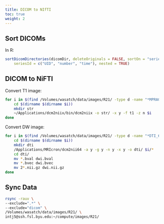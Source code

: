 ```yaml
---
title: DICOM to NIfTI
toc: true
weight: 2
---
```


## Sort DICOMs

In R:

```r
sortDicomDirectories(dicomDir, deleteOriginals = FALSE, sortOn = "series",
    seriesId = c("UID", "number", "time"), nested = TRUE)
```

## DICOM to NiFTI

Convert T1 image:

```bash
for i in $(find /Volumes/wasatch/data/images/R21/ -type d -name "*MPRAGE"); do
    cd $(dirname $(dirname $i))
    mkdir str
    ~/Applications/dcm2niix/bin/dcm2niix -o str/ -x y -f t1 -z n $i
done
```

Convert DW image:

```bash
for i in $(find /Volumes/wasatch/data/images/R21/ -type d -name "*DTI_64_Directions"); do
    cd $(dirname $(dirname $i))
    mkdir dti
    /Applications/MRIcron/dcm2nii64 -a y -g y -n y -x y -o dti/ $i/*
    cd dti/
    mv *.bval dwi.bval
    mv *.bvec dwi.bvec
    mv 2*.nii.gz dwi.nii.gz
done
```

## Sync Data

```bash
rsync -rauv \
--exclude=".*" \
--exclude="dicom" \
/Volumes/wasatch/data/images/R21/ \
intj5@ssh.fsl.byu.edu:~/compute/images/R21/
```